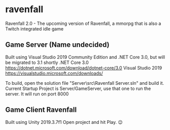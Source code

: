 # ravenfall
Ravenfall 2.0 - The upcoming version of Ravenfall, a mmorpg that is also a Twitch integrated idle game


## Game Server (Name undecided)
Built using Visual Studio 2019 Community Edition and .NET Core 3.0, but will be migrated to 3.1 shortly
.NET Core 3.0 https://dotnet.microsoft.com/download/dotnet-core/3.0
Visual Studio 2019 https://visualstudio.microsoft.com/downloads/

To build, open the solution file "Server\src\Ravenfall Server.sln" and build it.
Current Startup Project is Server/GameServer, use that one to run the server. It will run on port 8000

## Game Client Ravenfall
Built using Unity 2019.3.7f1
Open project and hit Play. :wink:
